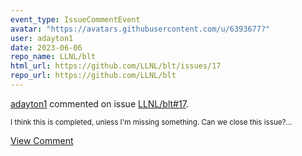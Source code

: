 ```yaml
---
event_type: IssueCommentEvent
avatar: "https://avatars.githubusercontent.com/u/6393677?"
user: adayton1
date: 2023-06-06
repo_name: LLNL/blt
html_url: https://github.com/LLNL/blt/issues/17
repo_url: https://github.com/LLNL/blt
---
```


<a href='https://github.com/adayton1' target='_blank'>adayton1</a> commented on issue <a href='https://github.com/LLNL/blt/issues/17' target='_blank'>LLNL/blt#17</a>.

<small>I think this is completed, unless I'm missing something. Can we close this issue?...</small>

<a href='https://github.com/LLNL/blt/issues/17' target='_blank'>View Comment</a>